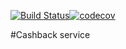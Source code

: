 [![Build Status](https://travis-ci.com/iaplotnikov/cashback-service.svg?branch=master)](https://travis-ci.com/iaplotnikov/cashback-service)[![codecov](https://codecov.io/gh/iaplotnikov/cashback-service/branch/master/graph/badge.svg)](https://codecov.io/gh/iaplotnikov/cashback-service)

#Cashback service